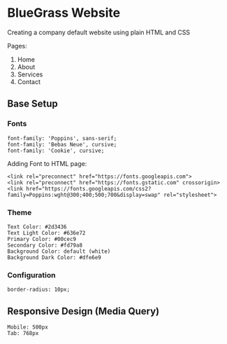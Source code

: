 # BlueGrass Website

Creating a company default website using plain HTML and CSS

Pages:

1. Home
2. About
3. Services
4. Contact

## Base Setup

### Fonts 
```
font-family: 'Poppins', sans-serif;
font-family: 'Bebas Neue', cursive;
font-family: 'Cookie', cursive;
```

Adding Font to HTML page:
```
<link rel="preconnect" href="https://fonts.googleapis.com">
<link rel="preconnect" href="https://fonts.gstatic.com" crossorigin>
<link href="https://fonts.googleapis.com/css2?family=Poppins:wght@300;400;500;700&display=swap" rel="stylesheet">
```

### Theme
```
Text Color: #2d3436
Text Light Color: #636e72
Primary Color: #00cec9
Secondary Color: #fd79a8
Background Color: default (white)
Background Dark Color: #dfe6e9
```

### Configuration
```
border-radius: 10px;
```

## Responsive Design (Media Query) 
```
Mobile: 500px
Tab: 768px
```
